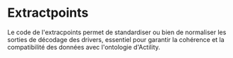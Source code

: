 # Extractpoints
Le code de l'extracpoints permet de standardiser ou bien de normaliser les sorties de décodage des drivers, essentiel pour garantir la cohérence et la compatibilité des données avec l'ontologie d'Actility. 
